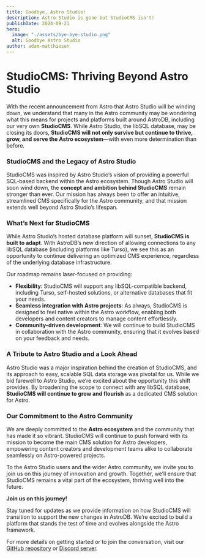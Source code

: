 ```yaml
---
title: Goodbye, Astro Studio!
description: Astro Studio is gone but StudioCMS isn't!
publishDate: 2024-09-21
hero:
  image: "./assets/bye-bye-studio.png"
  alt: Goodbye Astro Studio
author: adam-matthiesen
---
```

# StudioCMS: Thriving Beyond Astro Studio

With the recent announcement from Astro that Astro Studio will be winding down, we understand that many in the Astro community may be wondering what this means for projects and platforms built around AstroDB, including our very own **StudioCMS**. While Astro Studio, the libSQL database, may be closing its doors, **StudioCMS will not only survive but continue to thrive, grow, and serve the Astro ecosystem**—with even more determination than before.

### StudioCMS and the Legacy of Astro Studio

StudioCMS was inspired by Astro Studio’s vision of providing a powerful SQL-based backend within the Astro ecosystem. Though Astro Studio will soon wind down, the **concept and ambition behind StudioCMS** remain stronger than ever. Our mission has always been to offer an intuitive, streamlined CMS specifically for the Astro community, and that mission extends well beyond Astro Studio’s lifespan.

### What’s Next for StudioCMS

While Astro Studio’s hosted database platform will sunset, **StudioCMS is built to adapt**. With AstroDB’s new direction of allowing connections to any libSQL database (including platforms like Turso), we see this as an opportunity to continue delivering an optimized CMS experience, regardless of the underlying database infrastructure.

Our roadmap remains laser-focused on providing:
- **Flexibility**: StudioCMS will support any libSQL-compatible backend, including Turso, self-hosted solutions, or alternative databases that fit your needs.
- **Seamless integration with Astro projects**: As always, StudioCMS is designed to feel native within the Astro workflow, enabling both developers and content creators to manage content effortlessly.
- **Community-driven development**: We will continue to build StudioCMS in collaboration with the Astro community, ensuring that it evolves based on your feedback and needs.

### A Tribute to Astro Studio and a Look Ahead

Astro Studio was a major inspiration behind the creation of StudioCMS, and its approach to easy, scalable SQL data storage was pivotal for us. While we bid farewell to Astro Studio, we’re excited about the opportunity this shift provides. By broadening the scope to connect with any libSQL database, **StudioCMS will continue to grow and flourish** as a dedicated CMS solution for Astro.

### Our Commitment to the Astro Community

We are deeply committed to the **Astro ecosystem** and the community that has made it so vibrant. StudioCMS will continue to push forward with its mission to become the main CMS solution for Astro developers, empowering content creators and development teams alike to collaborate seamlessly on Astro-powered projects.

To the Astro Studio users and the wider Astro community, we invite you to join us on this journey of innovation and growth. Together, we’ll ensure that StudioCMS remains a vital part of the ecosystem, thriving well into the future.

**Join us on this journey!**

Stay tuned for updates as we provide information on how StudioCMS will transition to support the new changes in AstroDB. We’re excited to build a platform that stands the test of time and evolves alongside the Astro framework.

For more details on getting started or to join the conversation, visit our [GitHub repository](https://github.com/astrolicious/studiocms) or [Discord server](https://chat.astrolicious.dev/).
